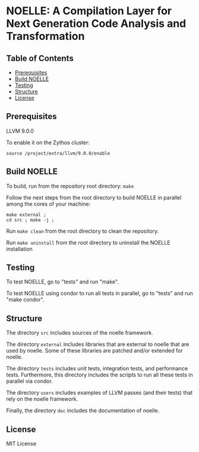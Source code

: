 # NOELLE: A Compilation Layer for Next Generation Code Analysis and Transformation

## Table of Contents
- [Prerequisites](#prerequisites)
- [Build NOELLE](#build-noelle)
- [Testing](#testing)
- [Structure](#structure)
- [License](#license)

## Prerequisites
LLVM 9.0.0

To enable it on the Zythos cluster: 
```
source /project/extra/llvm/9.0.0/enable
```


## Build NOELLE
To build, run from the repository root directory: `make`

Follow the next steps from the root directory to build NOELLE in parallel among the cores of your machine:
```
make external ;
cd src ; make -j ;
```

Run `make clean` from the root directory to clean the repository.

Run `make uninstall` from the root directory to uninstall the NOELLE installation


## Testing
To test NOELLE, go to "tests" and run "make".

To test NOELLE using condor to run all tests in parallel, go to "tests" and run "make condor".


## Structure
The directory `src` includes sources of the noelle framework.

The directory `external` includes libraries that are external to noelle that are used by noelle.
Some of these libraries are patched and/or extended for noelle.

The directory `tests` includes unit tests, integration tests, and performance tests.
Furthermore, this directory includes the scripts to run all these tests in parallel via condor.

The directory `users` includes examples of LLVM passes (and their tests) that rely on the noelle framework.

Finally, the directory `doc` includes the documentation of noelle.

## License
MIT License
